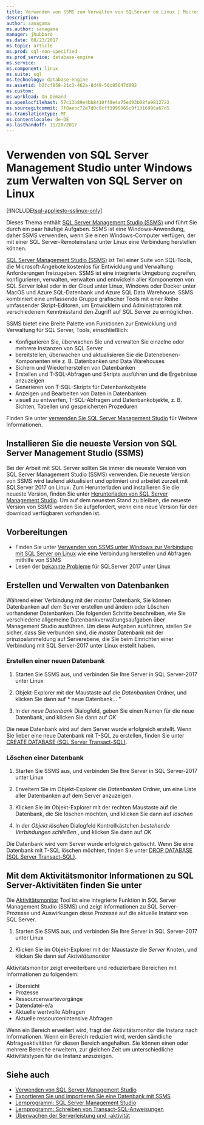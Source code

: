 ```yaml
---
title: Verwenden von SSMS zum Verwalten von SQLServer on Linux | Microsoft Docs
description: 
author: sanagama
ms.author: sanagama
manager: jhubbard
ms.date: 08/23/2017
ms.topic: article
ms.prod: sql-non-specified
ms.prod_service: database-engine
ms.service: 
ms.component: linux
ms.suite: sql
ms.technology: database-engine
ms.assetid: b2fcf858-21c3-462a-8d49-50c85647d092
ms.custom: 
ms.workload: On Demand
ms.openlocfilehash: 57c13b89e4bb8410f40e4a75ed93b08fa9812722
ms.sourcegitcommit: 7f8aebc72e7d0c8cff3990865c9f1316996a67d5
ms.translationtype: MT
ms.contentlocale: de-DE
ms.lasthandoff: 11/20/2017
---
```

# <a name="use-sql-server-management-studio-on-windows-to-manage-sql-server-on-linux"></a>Verwenden von SQL Server Management Studio unter Windows zum Verwalten von SQL Server on Linux

[!INCLUDE[tsql-appliesto-sslinux-only](../includes/tsql-appliesto-sslinux-only.md)]

Dieses Thema enthält [SQL Server Management Studio (SSMS)](../ssms/sql-server-management-studio-ssms.md) und führt Sie durch ein paar häufige Aufgaben. SSMS ist eine Windows-Anwendung, daher SSMS verwenden, wenn Sie einen Windows-Computer verfügen, der mit einer SQL Server-Remoteinstanz unter Linux eine Verbindung herstellen können.

[SQL Server Management Studio (SSMS)](../ssms/sql-server-management-studio-ssms.md) ist Teil einer Suite von SQL-Tools, die Microsoft-Angebote kostenlos für Entwicklung und Verwaltung Anforderungen freizugeben. SSMS ist eine integrierte Umgebung zugreifen, konfigurieren, verwalten, verwalten und entwickeln aller Komponenten von SQL Server lokal oder in der Cloud unter Linux, Windows oder Docker unter MacOS und Azure SQL-Datenbank und Azure SQL Data Warehouse. SSMS kombiniert eine umfassende Gruppe grafischer Tools mit einer Reihe umfassender Skript-Editoren, um Entwicklern und Administratoren mit verschiedenem Kenntnisstand den Zugriff auf SQL Server zu ermöglichen.

SSMS bietet eine Breite Palette von Funktionen zur Entwicklung und Verwaltung für SQL Server, Tools, einschließlich:

- Konfigurieren Sie, überwachen Sie und verwalten Sie einzelne oder mehrere Instanzen von SQL Server
- bereitstellen, überwachen und aktualisieren Sie die Datenebenen-Komponenten wie z. B. Datenbanken und Data Warehouses
- Sichern und Wiederherstellen von Datenbanken
- Erstellen und T-SQL-Abfragen und Skripts ausführen und die Ergebnisse anzuzeigen
- Generieren von T-SQL-Skripts für Datenbankobjekte
- Anzeigen und Bearbeiten von Daten in Datenbanken
- visuell zu entwerfen, T-SQL-Abfragen und Datenbankobjekte, z. B. Sichten, Tabellen und gespeicherten Prozeduren

Finden Sie unter [verwenden Sie SQL Server Management Studio](https://msdn.microsoft.com/en-us/library/ms174173.aspx) für Weitere Informationen.

## <a name="install-the-newest-version-of-sql-server-management-studio-ssms"></a>Installieren Sie die neueste Version von SQL Server Management Studio (SSMS)

Bei der Arbeit mit SQL Server sollten Sie immer die neueste Version von SQL Server Management Studio (SSMS) verwenden. Die neueste Version von SSMS wird laufend aktualisiert und optimiert und arbeitet zurzeit mit SQLServer 2017 on Linux. Zum Herunterladen und installieren Sie die neueste Version, finden Sie unter [Herunterladen von SQL Server Management Studio](../ssms/download-sql-server-management-studio-ssms.md). Um auf dem neuesten Stand zu bleiben, die neueste Version von SSMS werden Sie aufgefordert, wenn eine neue Version für den download verfügbaren vorhanden ist. 

## <a name="before-you-begin"></a>Vorbereitungen
- Finden Sie unter [Verwenden von SSMS unter Windows zur Verbindung mit SQL Server on Linux](sql-server-linux-develop-use-ssms.md) wie eine Verbindung herstellen und Abfragen mithilfe von SSMS
- Lesen der [bekannte Probleme](sql-server-linux-release-notes.md) für SQLServer 2017 unter Linux

## <a name="create-and-manage-databases"></a>Erstellen und Verwalten von Datenbanken
Während einer Verbindung mit der *master* Datenbank, Sie können Datenbanken auf dem Server erstellen und ändern oder Löschen vorhandener Datenbanken. Die folgenden Schritte beschreiben, wie Sie verschiedene allgemeine Datenbankverwaltungsaufgaben über Management Studio ausführen. Um diese Aufgaben ausführen, stellen Sie sicher, dass Sie verbunden sind, die *master* Datenbank mit der prinzipalanmeldung auf Serverebene, die Sie beim Einrichten einer Verbindung mit SQL Server-2017 unter Linux erstellt haben.

### <a name="create-a-new-database"></a>Erstellen einer neuen Datenbank

1. Starten Sie SSMS aus, und verbinden Sie Ihre Server in SQL Server-2017 unter Linux

2. Objekt-Explorer mit der Maustaste auf die *Datenbanken* Ordner, und klicken Sie dann auf * neue Datenbank... "

3. In der *neue Datenbank* Dialogfeld, geben Sie einen Namen für die neue Datenbank, und klicken Sie dann auf *OK*

Die neue Datenbank wird auf dem Server wurde erfolgreich erstellt. Wenn Sie lieber eine neue Datenbank mit T-SQL zu erstellen, finden Sie unter [CREATE DATABASE (SQL Server Transact-SQL)](../t-sql/statements/create-database-sql-server-transact-sql.md).

### <a name="drop-a-database"></a>Löschen einer Datenbank

1. Starten Sie SSMS aus, und verbinden Sie Ihre Server in SQL Server-2017 unter Linux

2. Erweitern Sie im Objekt-Explorer die *Datenbanken* Ordner, um eine Liste aller Datenbanken auf dem Server anzuzeigen.

3. Klicken Sie im Objekt-Explorer mit der rechten Maustaste auf die Datenbank, die Sie löschen möchten, und klicken Sie dann auf *löschen*

4. In der *Objekt löschen* Dialogfeld Kontrollkästchen *bestehende Verbindungen schließen* , und klicken Sie dann auf *OK*

Die Datenbank wird vom Server wurde erfolgreich gelöscht. Wenn Sie eine Datenbank mit T-SQL löschen möchten, finden Sie unter [DROP DATABASE (SQL Server Transact-SQL)](../t-sql/statements/drop-database-transact-sql.md).

## <a name="use-activity-monitor-to-see-information-about-sql-server-activity"></a>Mit dem Aktivitätsmonitor Informationen zu SQL Server-Aktivitäten finden Sie unter

Die [Aktivitätsmonitor](../relational-databases/performance-monitor/activity-monitor.md) Tool ist eine integrierte Funktion in SQL Server Management Studio (SSMS) und zeigt Informationen zu SQL Server-Prozesse und Auswirkungen diese Prozesse auf die aktuelle Instanz von SQL Server.

1. Starten Sie SSMS aus, und verbinden Sie Ihre Server in SQL Server-2017 unter Linux

2. Klicken Sie im Objekt-Explorer mit der Maustaste die *Server* Knoten, und klicken Sie dann auf *Aktivitätsmonitor*

Aktivitätsmonitor zeigt erweiterbare und reduzierbare Bereichen mit Informationen zu folgendem:
- Übersicht
- Prozesse
- Ressourcenwartevorgänge
- Datendatei-e/a
- Aktuelle wertvolle Abfragen
- Aktuelle ressourcenintensive Abfragen

Wenn ein Bereich erweitert wird, fragt der Aktivitätsmonitor die Instanz nach Informationen. Wenn ein Bereich reduziert wird, werden sämtliche Abfrageaktivitäten für diesen Bereich angehalten. Sie können einen oder mehrere Bereiche erweitern, zur gleichen Zeit um unterschiedliche Aktivitätstypen für die Instanz anzuzeigen.

## <a name="see-also"></a>Siehe auch
- [Verwenden von SQL Server Management Studio](https://msdn.microsoft.com/en-us/library/ms174173.aspx)
- [Exportieren Sie und importieren Sie eine Datenbank mit SSMS](sql-server-linux-migrate-ssms.md)
- [Lernprogramm: SQL Server Management Studio](https://msdn.microsoft.com/en-us/library/bb934498.aspx)
- [Lernprogramm: Schreiben von Transact-SQL-Anweisungen](../t-sql/tutorial-writing-transact-sql-statements.md)
- [Überwachen der Serverleistung und -aktivität](../relational-databases/performance/server-performance-and-activity-monitoring.md)
